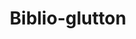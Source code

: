 ---
contributors: Patrice Lopez
description: 'Framework dedicated to bibliographic information. It includes:


  -- a bibliographical reference matching service: from an input such as a raw bibliographical
  reference and/or a combination of key metadata, the service will return the disambiguated
  bibliographical object with in particular its DOI and a set of metadata aggregated
  from Crossref and other sources,

  --  a fast metadata look-up service: from a "strong" identifier such as DOI, PMID,
  etc. the service will return a set of metadata aggregated from Crossref and other
  sources,

  --  various mapping between DOI, PMID, PMC, ISTEX ID and ark, integrated in the
  bibliographical service,

  --  Open Access resolver: Integration of Open Access links via the Unpaywall dataset
  from Impactstory,

  --  Gap and daily update for Crossref resources (via the Crossref REST API), so
  that your glutton data service stays always in sync with Crossref,

  --  MeSH classes mapping for PubMed articles.'
documentation: https://github.com/kermitt2/biblio-glutton
last_edit: Fri, 01 Dec 2023 12:42:05 GMT
location: https://github.com/kermitt2/biblio-glutton
maintained_by: Patrice Lopez, info@science-miner.com
slug: biblio-glutton
tags:
- citation
- metadata
- identifiers
- mapping
- entity reconciliation
title: Biblio-glutton
uuid: 9519fa86-2fa6-4600-9c10-06ceef41f423
---